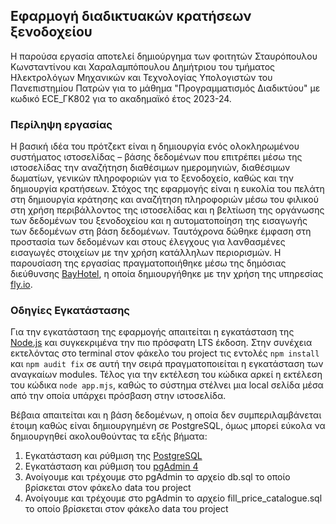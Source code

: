 ## Εφαρμογή διαδικτυακών κρατήσεων ξενοδοχείου

Η παρούσα εργασία αποτελεί δημιούργημα των φοιτητών Σταυρόπουλου Κωνσταντίνου και Χαραλαμπόπουλου Δημήτριου του τμήματος Ηλεκτρολόγων Μηχανικών και Τεχνολογίας Υπολογιστών του Πανεπιστημίου Πατρών για το μάθημα "Προγραμματισμός Διαδικτύου" με κωδικό ECE_ΓΚ802 για το ακαδημαϊκό έτος 2023-24.

### Περίληψη εργασίας

Η βασική ιδέα του πρότζεκτ είναι η δημιουργία ενός ολοκληρωμένου συστήματος ιστοσελίδας – βάσης δεδομένων που επιτρέπει μέσω της ιστοσελίδας την αναζήτηση διαθέσιμων ημερομηνιών, διαθέσιμων δωματίων, γενικών πληροφοριών για το ξενοδοχείο, καθώς και την δημιουργία κρατήσεων. Στόχος της εφαρμογής είναι η ευκολία του πελάτη στη δημιουργία κράτησης και αναζήτηση πληροφοριών μέσω του φιλικού στη χρήση περιβάλλοντος της ιστοσελίδας και η βελτίωση της οργάνωσης των δεδομένων του ξενοδοχείου και η αυτοματοποίηση της εισαγωγής των δεδομένων στη βάση δεδομένων. Ταυτόχρονα δώθηκε έμφαση στη προστασία των δεδομένων και στους έλεγχους για λανθασμένες εισαγωγές στοιχείων με την χρήση κατάλληλων περιορισμών. Η παρουσίαση της εργασίας πραγματοποιήθηκε μέσω της δημόσιας διεύθυνσης [BayHotel](https://bayhotel.fly.dev), η οποία δημιουργήθηκε με την χρήση της υπηρεσίας [fly.io](https://fly.io).

### Οδηγίες Εγκατάστασης

Για την εγκατάσταση της εφαρμογής απαιτείται η εγκατάσταση της [Node.js](https://nodejs.org/en/download/package-manager) και συγκεκριμένα την πιο πρόσφατη LTS έκδοση. Στην συνέχεια εκτελόντας στο terminal στον φάκελο του project τις εντολές `npm install` και `npm audit fix` σε αυτή την σειρά πραγματοποιείται η εγκατάσταση των αναγκαίων modules. Τέλος για την εκτέλεση του κώδικα αρκεί η εκτέλεση του κώδικα `node app.mjs`, καθώς το σύστημα στέλνει μια local σελίδα μέσα από την οποία υπάρχει πρόσβαση στην ιστοσελίδα. 

Βέβαια απαιτείται και η βάση δεδομένων, η οποία δεν συμπεριλαμβάνεται έτοιμη καθώς είναι δημιουργημένη σε PostgreSQL, όμως μπορεί εύκολα να δημιουργηθεί ακολουθούντας τα εξής βήματα:
1.	Εγκατάσταση και ρύθμιση της [PostgreSQL](https://www.postgresql.org/download/)
2.	Εγκατάσταση και ρύθμιση του [pgAdmin 4](https://www.pgadmin.org/download/)
3.	Ανοίγουμε και τρέχουμε στο pgAdmin το αρχείο db.sql το οποίο βρίσκεται στον φάκελο data του project
4.	Ανοίγουμε και τρέχουμε στο pgAdmin το αρχείο fill_price_catalogue.sql το οποίο βρίσκεται στον φάκελο data του project
